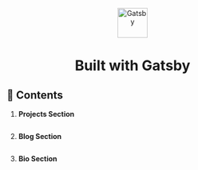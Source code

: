 <p align="center">
  <a href="https://www.gatsbyjs.com/?utm_source=starter&utm_medium=readme&utm_campaign=minimal-starter">
    <img alt="Gatsby" src="https://www.gatsbyjs.com/Gatsby-Monogram.svg" width="60" />
  </a>
</p>
<h1 align="center">
  Built with Gatsby
</h1>

## 🚀 Contents

1.  **Projects Section**

    
    ```
    ```

2.  **Blog Section**

    
    ```
    ```

3.  **Bio Section**

    ```
    ```
    

